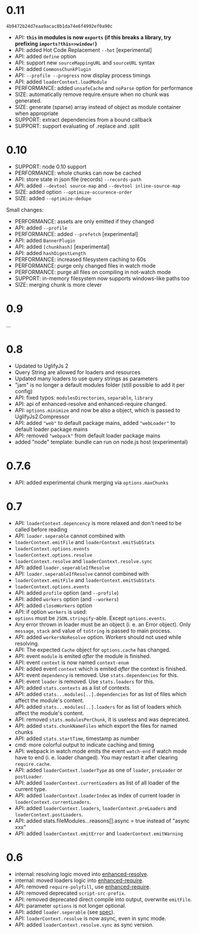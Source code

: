 # 0.11

`4b9472b24d7eaa9acac8b1da74e6f4992ef0a90c`

* API: **`this` in modules is now `exports` (if this breaks a library, try prefixing `imports?this=>window!`)**
* API: added Hot Code Replacement `--hot` [experimental]
* API: added `define` option
* API: support new `sourceMappingURL` and `sourceURL` syntax
* API: added `CommonsChunkPlugin`
* API: `--profile --progress` now display process timings
* API: added `loaderContext.loadModule`
* PERFORMANCE: added `unsafeCache` and `noParse` option for performance
* SIZE: automatically remove require.ensure when no chunk was generated.
* SIZE: generate (sparse) array instead of object as module container when appropriate
* SUPPORT: extract dependencies from a bound callback
* SUPPORT: support evaluating of .replace and .split

# 0.10

* SUPPORT: node 0.10 support
* PERFORMANCE: whole chunks can now be cached
* API: store state in json file (records) `--records-path`
* API: added `--devtool source-map` and `--devtool inline-source-map`
* SIZE: added option `--optimize-occurence-order`
* SIZE: added `--optimize-dedupe`

Small changes:

* PERFORMANCE: assets are only emitted if they changed
* API: added `--profile`
* PERFORMANCE: added `--prefetch` [experimental]
* API: added `BannerPlugin`
* API: added `[chunkhash]` [experimental]
* API: added `hashDigestLength`
* PERFORMANCE: increased filesystem caching to 60s
* PERFORMANCE: purge only changed files in watch mode
* PERFORMANCE: purge all files on compiling in not-watch mode
* SUPPORT: in-memory filesystem now supports windows-like paths too
* SIZE: merging chunk is more clever

# 0.9

...

# 0.8

* Updated to UglifyJs 2
* Query String are allowed for loaders and resources
* Updated many loaders to use query strings as parameters
* "jam" is no longer a default modules folder (still possible to add it per config)
* API: fixed typos: `modulesDirectories`, `separable`, `library`
* API: api of enhanced-resolve and enhanced-require changed.
* API: `options.minimize` and now be also a object, which is passed to UglifyJs2.Compressor
* API: added `"web"` to default package mains, added `"webLoader"` to default loader package mains
* API: removed `"webpack"` from default loader package mains
* added "node" template: bundle can run on node.js host (experimental)


# 0.7.6

* API: added experimental chunk merging via `options.maxChunks`

# 0.7

* API: `loaderContext.depencency` is more relaxed and don't need to be called before reading
* API: `loader.seperable` cannot combined with
 * `loaderContext.emitFile` and `loaderContext.emitSubStats` 
 * `loaderContext.options.events`
 * `loaderContext.options.resolve`
 * `loaderContext.resolve` and `loaderContext.resolve.sync`
* API: added `loader.seperableIfResolve`
* API: `loader.seperableIfResolve` cannot combined with
 * `loaderContext.emitFile` and `loaderContext.emitSubStats` 
 * `loaderContext.options.events`
* API: added `profile` option (and `--profile`)
* API: added `workers` option (and `--workers`)
* API: added `closeWorkers` option
* API: if option `workers` is used:
 * `options` must be `JSON.stringify`-able. Except `options.events`.
 * Any error thrown in loader must be an object (i. e. an Error object). Only `message`, `stack` and value of `toString` is passed to main process.
* API: added `workersNoResolve` option. Workers should not used while resolving.
* API: The expected `Cache` object for `options.cache` has changed.
* API: event `module` is emited *after* the module is finished.
* API: event `context` is now named `context-enum`
* API: added event `context` which is emited *after* the context is finished.
* API: event `dependency` is removed. Use `stats.dependencies` for this.
* API: event `loader` is removed. Use `stats.loaders` for this.
* API: added `stats.contexts` as a list of contexts.
* API: added `stats...modules[..].dependencies` for as list of files which affect the module's content.
* API: added `stats...modules[..].loaders` for as list of loaders which affect the module's content.
* API: removed `stats.modulesPerChunk`, it is useless and was deprecated.
* API: added `stats.chunkNameFiles` which export the files for named chunks
* API: added `stats.startTime`, timestamp as number
* cmd: more colorful output to indicate caching and timing
* API: webpack in watch mode emits the event `watch-end` if watch mode have to end (i. e. loader changed). You may restart it after clearing `require.cache`.
* API: added `loaderContext.loaderType` as one of `loader`, `preLoader` or `postLoader`.
* API: added `loaderContext.currentLoaders` as list of all loader of the current type.
* API: added `loaderContext.loaderIndex` as index of current loader in `loaderContext.currentLoaders`.
* API: added `loaderContext.loaders`, `loaderContext.preLoaders` and `loaderContext.postLoaders`.
* API: added stats.fileModules...reasons[].async = true instead of "async xxx"
* API: added `loaderContext.emitError` and `loaderContext.emitWarning`

# 0.6

* internal: resolving logic moved into [enhanced-resolve](https://github.com/webpack/enhanced-resolve).
* internal: moved loaders logic into [enhanced-require](https://github.com/webpack/enhanced-require).
* API: removed `require-polyfill`, use [enhanced-require](https://github.com/webpack/enhanced-require).
* API: removed deprecated `script-src-prefix`.
* API: removed deprecated direct compile into output, overwrite `emitFile`.
* API: parameter `options` is not longer optional.
* API: added `loader.seperable` (see [spec](https://github.com/webpack/webpack/wiki/Loader-Specification)).
* API: `loaderContext.resolve` is now async, even in sync mode.
* API: added `loaderContext.resolve.sync` as sync version.